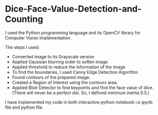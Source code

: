 # Dice-Face-Value-Detection-and-Counting

I used the Python programming language and its OpenCV library for Computer Vision implementation.

The steps I used:
- Converted image to its Grayscale version
- Applied Gaussian blurring order to soften image
- Applied threshold to reduce the information of the image
- To find the boundaries, I used Canny Edge Detection Algorithm
- Found contours of the prepared image.
- Created a Region of Interest using the contours area.
- Applied Blob Detector to find keypoints and find the face value of dice. (There will never be a perfect dot. So, I defined minimum inertia 0.5.)

I have implemented my code in both interactive python notebook i.e ipynb file and python file. 
